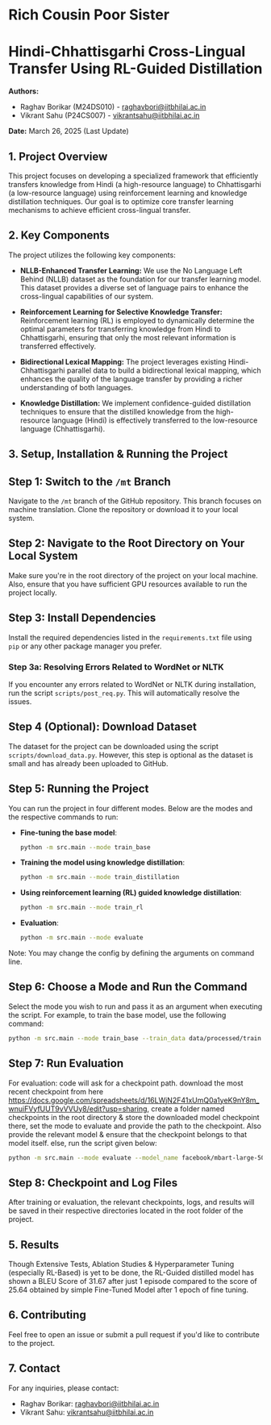 # Rich Cousin Poor Sister
# Hindi-Chhattisgarhi Cross-Lingual Transfer Using RL-Guided Distillation

**Authors:**
- Raghav Borikar (M24DS010) - raghavbori@iitbhilai.ac.in
- Vikrant Sahu (P24CS007) - vikrantsahu@iitbhilai.ac.in

**Date:** March 26, 2025 (Last Update)

## 1. Project Overview
This project focuses on developing a specialized framework that efficiently transfers knowledge from Hindi (a high-resource language) to Chhattisgarhi (a low-resource language) using reinforcement learning and knowledge distillation techniques. Our goal is to optimize core transfer learning mechanisms to achieve efficient cross-lingual transfer.

## 2. Key Components
The project utilizes the following key components:

- **NLLB-Enhanced Transfer Learning:** 
  We use the No Language Left Behind (NLLB) dataset as the foundation for our transfer learning model. This dataset provides a diverse set of language pairs to enhance the cross-lingual capabilities of our system.

- **Reinforcement Learning for Selective Knowledge Transfer:** 
  Reinforcement learning (RL) is employed to dynamically determine the optimal parameters for transferring knowledge from Hindi to Chhattisgarhi, ensuring that only the most relevant information is transferred effectively.

- **Bidirectional Lexical Mapping:** 
  The project leverages existing Hindi-Chhattisgarhi parallel data to build a bidirectional lexical mapping, which enhances the quality of the language transfer by providing a richer understanding of both languages.

- **Knowledge Distillation:** 
  We implement confidence-guided distillation techniques to ensure that the distilled knowledge from the high-resource language (Hindi) is effectively transferred to the low-resource language (Chhattisgarhi).

## 3. Setup, Installation & Running the Project

## Step 1: Switch to the `/mt` Branch
Navigate to the `/mt` branch of the GitHub repository. This branch focuses on machine translation. Clone the repository or download it to your local system.

## Step 2: Navigate to the Root Directory on Your Local System
Make sure you're in the root directory of the project on your local machine. Also, ensure that you have sufficient GPU resources available to run the project locally.

## Step 3: Install Dependencies
Install the required dependencies listed in the `requirements.txt` file using `pip` or any other package manager you prefer.

### Step 3a: Resolving Errors Related to WordNet or NLTK
If you encounter any errors related to WordNet or NLTK during installation, run the script `scripts/post_req.py`. This will automatically resolve the issues.

## Step 4 (Optional): Download Dataset
The dataset for the project can be downloaded using the script `scripts/download_data.py`. However, this step is optional as the dataset is small and has already been uploaded to GitHub.

## Step 5: Running the Project
You can run the project in four different modes. Below are the modes and the respective commands to run:

- **Fine-tuning the base model**:
    ```bash
    python -m src.main --mode train_base
    ```

- **Training the model using knowledge distillation**:
    ```bash
    python -m src.main --mode train_distillation
    ```

- **Using reinforcement learning (RL) guided knowledge distillation**:
    ```bash
    python -m src.main --mode train_rl
    ```

- **Evaluation**:
    ```bash
    python -m src.main --mode evaluate
    ```
Note: You may change the config by defining the arguments on command line.

## Step 6: Choose a Mode and Run the Command
Select the mode you wish to run and pass it as an argument when executing the script. For example, to train the base model, use the following command:
```bash
python -m src.main --mode train_base --train_data data/processed/train.json
```
## Step 7: Run Evaluation 
For evaluation: code will ask for a checkpoint path. download the most recent checkpoint from here https://docs.google.com/spreadsheets/d/16LWjN2F41xUmQ0a1yeK9nY8m_wnuiFVyfUUT9vVVUy8/edit?usp=sharing, create a folder named checkpoints in the root directory & store the downloaded model checkpoint there, set the mode to evaluate and provide the path to the checkpoint. Also provide the relevant model & ensure that the checkpoint belongs to that model itself. else, run the script given below:
  ```bash
  python -m src.main --mode evaluate --model_name facebook/mbart-large-50 --checkpoint_path checkpoints/student_episode_1.pt
  ```

## Step 8: Checkpoint and Log Files
After training or evaluation, the relevant checkpoints, logs, and results will be saved in their respective directories located in the root folder of the project.

## 5. Results
Though Extensive Tests, Ablation Studies & Hyperparameter Tuning (especially RL-Based) is yet to be done, the RL-Guided distilled model has shown a BLEU Score of 31.67 after just 1 episode compared to the score of 25.64 obtained by simple Fine-Tuned Model after 1 epoch of fine tuning.

## 6. Contributing
Feel free to open an issue or submit a pull request if you'd like to contribute to the project.

## 7. Contact
For any inquiries, please contact:
- Raghav Borikar: raghavbori@iitbhilai.ac.in
- Vikrant Sahu: vikrantsahu@iitbhilai.ac.in

